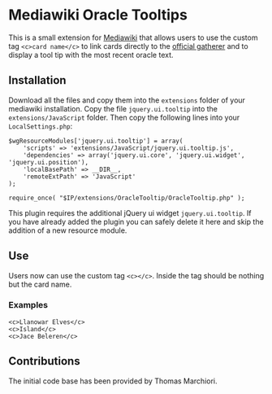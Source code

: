 # Mediawiki Oracle Tooltips

This is a small extension for [Mediawiki](http://www.mediawiki.org "Mediawiki") that allows users to use the custom tag `<c>card name</c>` to link cards directly to the [official gatherer](gatherer.wizards.com "Official Gatherer") and to display a tool tip with the most recent oracle text.

## Installation

Download all the files and copy them into the `extensions` folder of your mediawiki installation.  Copy the file `jquery.ui.tooltip` into the `extensions/JavaScript` folder. Then copy the following lines into your `LocalSettings.php`:


	$wgResourceModules['jquery.ui.tooltip'] = array(  
    	'scripts' => 'extensions/JavaScript/jquery.ui.tooltip.js',  
    	'dependencies' => array('jquery.ui.core', 'jquery.ui.widget', 'jquery.ui.position'),  
    	'localBasePath' => __DIR__,  
    	'remoteExtPath' => 'JavaScript'  
   	);

    require_once( "$IP/extensions/OracleTooltip/OracleTooltip.php" );

This plugin requires the additional jQuery ui widget `jquery.ui.tooltip`. If you have already added the plugin you can safely delete it here and skip the addition of a new resource module.

## Use

Users now can use the custom tag `<c></c>`. Inside the tag should be nothing but the card name.

### Examples

    <c>Llanowar Elves</c>
    <c>Island</c>
	<c>Jace Beleren</c>

## Contributions

The initial code base has been provided by Thomas Marchiori.